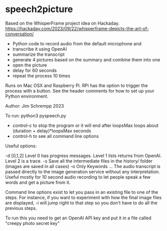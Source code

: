 # speech2picture
Based on the WhisperFrame project idea on Hackaday.  
https://hackaday.com/2023/09/22/whisperframe-depicts-the-art-of-conversation/

- Python code to record audio from the default microphone and 
- transcribe it using OpenAI
- summarize the transcript 
- generate 4 pictures based on the summary and combine them into one
- open the picture
- delay for 60 seconds
- repeat the process 10 times

Runs on Mac OSX and Raspberry Pi. RPi has the option to trigger the process with a button.
See the header comments for how to set up your Python environment.

Author: Jim Schrempp 2023 

To run:  python3 pyspeech.py

- control-c to stop the program or it will end after loopsMax loops about (duration + delay)*loopsMax seconds
- control-h to see all command line options

Useful options:

-d [0,1,2] Level 0 has progress messages. Level 1 lists returns from OpenAI. Level 2 is a trace.
-s Save all the intermediate files in the history/ folder (images are saved in all cases)
-o Only Keywords ... The audio transcript is passed directly to the image generation service
   without any interpretation. Useful mostly for 10 second audio recording to let people speak
   a few words and get a picture from it. 

Command line options exist to let you pass in an existing file to one of the steps. For instance, if you want to experiment with how the final image files are displayed, -i <filename> will jump right to that step so you don't have to do all the previous steps.

To run this you need to get an OpenAI API key and put it in a file called "creepy photo secret key"
